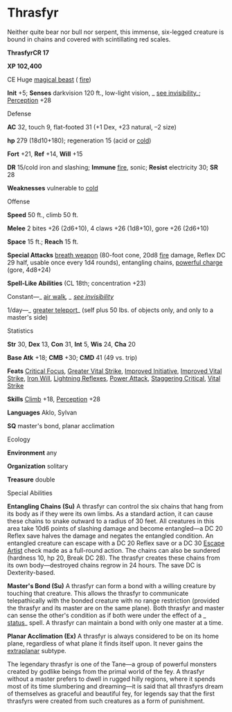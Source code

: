 # Thrasfyr

Neither quite bear nor bull nor serpent, this immense, six-legged creature is bound in chains and covered with scintillating red scales.

**ThrasfyrCR 17**

**XP 102,400**

CE Huge [magical beast](monsters/creatureTypes#_magical-beast) ( [fire](monsters/creatureTypes#_fire-subtype))

**Init** +5; **Senses** darkvision 120 ft., low-light vision, _ [see invisibility](additionalMonsters/../spells/seeInvisibility#_see-invisibility)_; [Perception](additionalMonsters/../skills/perception#_perception) +28

Defense

**AC** 32, touch 9, flat-footed 31 (+1 Dex, +23 natural, –2 size)

**hp** 279 (18d10+180); regeneration 15 (acid or [cold](monsters/creatureTypes#_cold-subtype))

**Fort** +21, **Ref** +14, **Will** +15

**DR** 15/cold iron and slashing; **Immune** [fire](monsters/creatureTypes#_fire-subtype), sonic; **Resist** electricity 30; **SR** 28

**Weaknesses** vulnerable to [cold](monsters/creatureTypes#_cold-subtype)

Offense

**Speed** 50 ft., climb 50 ft.

**Melee** 2 bites +26 (2d6+10), 4 claws +26 (1d8+10), gore +26 (2d6+10)

**Space** 15 ft.; **Reach** 15 ft.

**Special Attacks** [breath weapon](monsters/universalMonsterRules#_breath-weapon) (80-foot cone, 20d8 [fire](monsters/creatureTypes#_fire-subtype) damage, Reflex DC 29 half, usable once every 1d4 rounds), entangling chains, [powerful charge](monsters/universalMonsterRules#_powerful-charge) (gore, 4d8+24)

**Spell-Like Abilities** (CL 18th; concentration +23)

Constant—_ [air walk](additionalMonsters/../spells/airWalk#_air-walk)_, _ [see invisibility](additionalMonsters/../spells/seeInvisibility#_see-invisibility)_

1/day—_ [greater teleport](additionalMonsters/../spells/teleport#_teleport-greater)_ (self plus 50 lbs. of objects only, and only to a master's side)

Statistics

**Str** 30, **Dex** 13, **Con** 31, **Int** 5, **Wis** 24, **Cha** 20

**Base Atk** +18; **CMB** +30; **CMD** 41 (49 vs. trip)

**Feats** [Critical Focus](additionalMonsters/../feats#_critical-focus), [Greater Vital Strike](additionalMonsters/../feats#_greater-vital-strike), [Improved Initiative](additionalMonsters/../feats#_improved-initiative), [Improved Vital Strike](additionalMonsters/../feats#_improved-vital-strike), [Iron Will](additionalMonsters/../feats#_iron-will), [Lightning Reflexes](additionalMonsters/../feats#_lightning-reflexes), [Power Attack](additionalMonsters/../feats#_power-attack), [Staggering Critical](additionalMonsters/../feats#_staggering-critical), [Vital Strike](additionalMonsters/../feats#_vital-strike)

**Skills** [Climb](additionalMonsters/../skills/climb#_climb) +18, [Perception](additionalMonsters/../skills/perception#_perception) +28

**Languages** Aklo, Sylvan

**SQ** master's bond, planar acclimation

Ecology

**Environment** any

**Organization** solitary

**Treasure** double

Special Abilities

**Entangling Chains (Su)** A thrasfyr can control the six chains that hang from its body as if they were its own limbs. As a standard action, it can cause these chains to snake outward to a radius of 30 feet. All creatures in this area take 10d6 points of slashing damage and become entangled—a DC 20 Reflex save halves the damage and negates the entangled condition. An entangled creature can escape with a DC 20 Reflex save or a DC 30 [Escape Artist](additionalMonsters/../skills/escapeArtist#_escape-artist) check made as a full-round action. The chains can also be sundered (hardness 10, hp 20, Break DC 28). The thrasfyr creates these chains from its own body—destroyed chains regrow in 24 hours. The save DC is Dexterity-based.

**Master's Bond (Su)** A thrasfyr can form a bond with a willing creature by touching that creature. This allows the thrasfyr to communicate telepathically with the bonded creature with no range restriction (provided the thrasfyr and its master are on the same plane). Both thrasfyr and master can sense the other's condition as if both were under the effect of a _ [status](additionalMonsters/../spells/status#_status)_ spell. A thrasfyr can maintain a bond with only one master at a time.

**Planar Acclimation (Ex)** A thrasfyr is always considered to be on its home plane, regardless of what plane it finds itself upon. It never gains the [extraplanar](monsters/creatureTypes#_extraplanar-subtype) subtype.

The legendary thrasfyr is one of the Tane—a group of powerful monsters created by godlike beings from the primal world of the fey. A thrasfyr without a master prefers to dwell in rugged hilly regions, where it spends most of its time slumbering and dreaming—it is said that all thrasfyrs dream of themselves as graceful and beautiful fey, for legends say that the first thrasfyrs were created from such creatures as a form of punishment.

